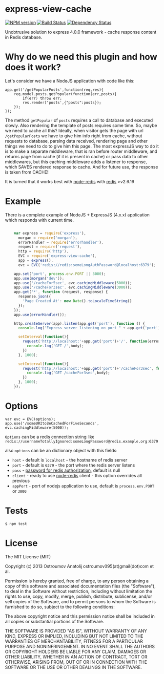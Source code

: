 express-view-cache
==================
[![NPM version](https://badge.fury.io/js/express-view-cache.svg)](http://badge.fury.io/js/express-view-cache)
[![Build Status](https://travis-ci.org/vodolaz095/express-view-cache.png)](https://travis-ci.org/vodolaz095/express-view-cache)
[![Dependency Status](https://gemnasium.com/vodolaz095/express-view-cache.svg)](https://gemnasium.com/vodolaz095/express-view-cache)

Unobtrusive solution to express 4.0.0 framework - cache response content in Redis database.

Why do we need this plugin and how does it work?
==================

Let's consider we have a NodeJS application with code like this:

    app.get('/getPopularPosts',function(req,res){
        req.model.posts.getPopular(function(err,posts){
            if(err) throw err;
            res.render('posts',{"posts":posts});
        });
    });

The method `getPopular` of `posts` requires a call to database and executed slowly. Also rendering the template of posts
requires some time. So, maybe we need to cache all this? Ideally, when visitor gets the page with url  `/getPopularPosts`
we have to give him info right from cache, without requests to database, parsing data received, rendering page and other things
we need to do to give him this page. The most expressJS way to do it is to make a separate middleware, that is ran before
router middleware, and returns page from cache (if it is present in cache) or pass data to other middlewares, but this caching
middleware adds a listener to response, which SAVES rendered response to cache. And for future use, the response is taken from CACHE!

It is turned that it works best with [node-redis](https://github.com/mranney/node_redis) with [redis](http://redis.io) >v2.6.16



Example
==================
There is a complete example of NodeJS + ExpressJS (4.x.x) application which responds with current time.

```javascript

    var express = require('express'),
      morgan = require('morgan'),
      errorHandler = require('errorhandler'),
      request = require('request'),
      http = require('http'),
      EVC = require('express-view-cache'),
      app = express(),
      evc = EVC('redis://redis:someLongAuthPassword@localhost:6379');

    app.set('port', process.env.PORT || 3000);
    app.use(morgan('dev'));
    app.use('/cacheFor5sec', evc.cachingMiddleware(5000));
    app.use('/cacheFor3sec', evc.cachingMiddleware(3000));
    app.get('*', function (request, response) {
      response.json({
        'Page Created At': new Date().toLocaleTimeString()
      });
    });
    app.use(errorHandler());

    http.createServer(app).listen(app.get('port'), function () {
      console.log("Express server listening on port " + app.get('port'));

      setInterval(function(){
        request('http://localhost:'+app.get('port')+'/', function(error, response, body){
          console.log('GET /',body);
        })
      }, 1000);

      setInterval(function(){
        request('http://localhost:'+app.get('port')+'/cacheFor3sec', function(error, response, body){
          console.log('GET /cacheFor3sec',body);
        })
      }, 1000);
    });

```


Options
==================

    var evc = EVC(options);
    app.use('/someURItoBeCachedForFiveSeconds', evc.cachingMiddleware(5000));

`Options` can be a redis connection string like `redis://usernameTotallyIgnored:someLongPassword@redis.example.org:6379`

also `options` can be an dictionary object with this fields:

* `host` - default is `localhost` - the hostname of redis server
* `port` - default is `6379` - the port where the redis server listens
* `pass` - [password for redis authorization](https://github.com/mranney/node_redis#clientauthpassword-callback), default is null
* `client` - ready to use [node-redis](https://github.com/mranney/node_redis) client - this option overrides all previous
* `appPort` - port of nodejs application to use, default is `process.env.PORT` or `3000`

Tests
==================

    $ npm test

License
====================
The MIT License (MIT)

Copyright (c) 2013 Ostroumov Anatolij ostroumov095(at)gmail(dot)com et al.

Permission is hereby granted, free of charge, to any person obtaining a copy of
this software and associated documentation files (the "Software"), to deal in
the Software without restriction, including without limitation the rights to
use, copy, modify, merge, publish, distribute, sublicense, and/or sell copies of
the Software, and to permit persons to whom the Software is furnished to do so,
subject to the following conditions:

The above copyright notice and this permission notice shall be included in all
copies or substantial portions of the Software.

THE SOFTWARE IS PROVIDED "AS IS", WITHOUT WARRANTY OF ANY KIND, EXPRESS OR
IMPLIED, INCLUDING BUT NOT LIMITED TO THE WARRANTIES OF MERCHANTABILITY, FITNESS
FOR A PARTICULAR PURPOSE AND NONINFRINGEMENT. IN NO EVENT SHALL THE AUTHORS OR
COPYRIGHT HOLDERS BE LIABLE FOR ANY CLAIM, DAMAGES OR OTHER LIABILITY, WHETHER
IN AN ACTION OF CONTRACT, TORT OR OTHERWISE, ARISING FROM, OUT OF OR IN
CONNECTION WITH THE SOFTWARE OR THE USE OR OTHER DEALINGS IN THE SOFTWARE.


